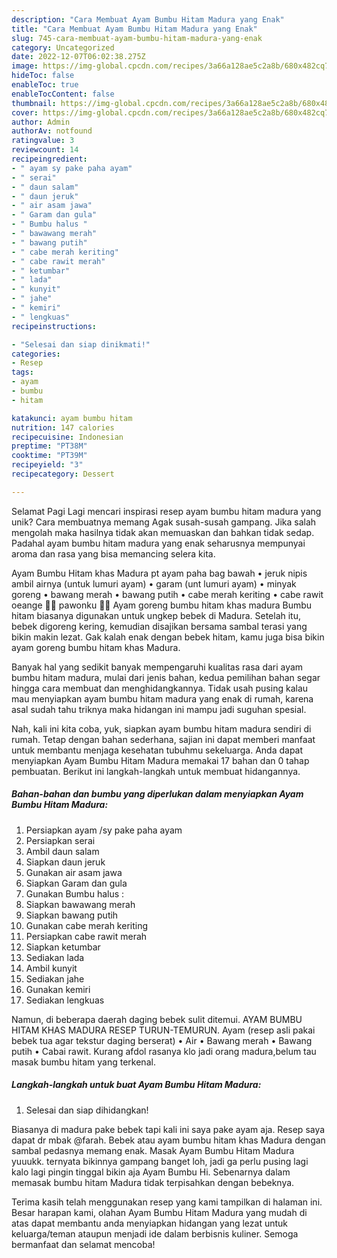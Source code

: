 ```yaml
---
description: "Cara Membuat Ayam Bumbu Hitam Madura yang Enak"
title: "Cara Membuat Ayam Bumbu Hitam Madura yang Enak"
slug: 745-cara-membuat-ayam-bumbu-hitam-madura-yang-enak
category: Uncategorized
date: 2022-12-07T06:02:38.275Z
image: https://img-global.cpcdn.com/recipes/3a66a128ae5c2a8b/680x482cq70/ayam-bumbu-hitam-madura-foto-resep-utama.jpg
hideToc: false
enableToc: true
enableTocContent: false
thumbnail: https://img-global.cpcdn.com/recipes/3a66a128ae5c2a8b/680x482cq70/ayam-bumbu-hitam-madura-foto-resep-utama.jpg
cover: https://img-global.cpcdn.com/recipes/3a66a128ae5c2a8b/680x482cq70/ayam-bumbu-hitam-madura-foto-resep-utama.jpg
author: Admin
authorAv: notfound
ratingvalue: 3
reviewcount: 14
recipeingredient:
- " ayam sy pake paha ayam"
- " serai"
- " daun salam"
- " daun jeruk"
- " air asam jawa"
- " Garam dan gula"
- " Bumbu halus "
- " bawawang merah"
- " bawang putih"
- " cabe merah keriting"
- " cabe rawit merah"
- " ketumbar"
- " lada"
- " kunyit"
- " jahe"
- " kemiri"
- " lengkuas"
recipeinstructions:

- "Selesai dan siap dinikmati!"
categories:
- Resep
tags:
- ayam
- bumbu
- hitam

katakunci: ayam bumbu hitam 
nutrition: 147 calories
recipecuisine: Indonesian
preptime: "PT38M"
cooktime: "PT39M"
recipeyield: "3"
recipecategory: Dessert

---
```



Selamat Pagi Lagi mencari inspirasi resep ayam bumbu hitam madura yang unik? Cara membuatnya memang Agak susah-susah gampang. Jika salah mengolah maka hasilnya tidak akan memuaskan dan bahkan tidak sedap. Padahal ayam bumbu hitam madura yang enak seharusnya mempunyai aroma dan rasa yang bisa memancing selera kita.


Ayam Bumbu Hitam khas Madura pt ayam paha bag bawah • jeruk nipis ambil airnya (untuk lumuri ayam) • garam (unt lumuri ayam) • minyak goreng • bawang merah • bawang putih • cabe merah keriting • cabe rawit oeange 🍹🍕 pawonku 🍜🍚 Ayam goreng bumbu hitam khas madura Bumbu hitam biasanya digunakan untuk ungkep bebek di Madura. Setelah itu, bebek digoreng kering, kemudian disajikan bersama sambal terasi yang bikin makin lezat. Gak kalah enak dengan bebek hitam, kamu juga bisa bikin ayam goreng bumbu hitam khas Madura.

Banyak hal yang sedikit banyak mempengaruhi kualitas rasa dari ayam bumbu hitam madura, mulai dari jenis bahan, kedua pemilihan bahan segar hingga cara membuat dan menghidangkannya. Tidak usah pusing kalau mau menyiapkan ayam bumbu hitam madura yang enak di rumah, karena asal sudah tahu triknya maka hidangan ini mampu jadi suguhan spesial.


Nah, kali ini kita coba, yuk, siapkan ayam bumbu hitam madura sendiri di rumah. Tetap dengan bahan sederhana, sajian ini dapat memberi manfaat untuk membantu menjaga kesehatan tubuhmu sekeluarga. Anda dapat menyiapkan Ayam Bumbu Hitam Madura memakai 17 bahan dan 0 tahap pembuatan. Berikut ini langkah-langkah untuk membuat hidangannya.

<!--inarticleads1-->

##### Bahan-bahan dan bumbu yang diperlukan dalam menyiapkan Ayam Bumbu Hitam Madura:

1. Persiapkan  ayam /sy pake paha ayam
1. Persiapkan  serai
1. Ambil  daun salam
1. Siapkan  daun jeruk
1. Gunakan  air asam jawa
1. Siapkan  Garam dan gula
1. Gunakan  Bumbu halus :
1. Siapkan  bawawang merah
1. Siapkan  bawang putih
1. Gunakan  cabe merah keriting
1. Persiapkan  cabe rawit merah
1. Siapkan  ketumbar
1. Sediakan  lada
1. Ambil  kunyit
1. Sediakan  jahe
1. Gunakan  kemiri
1. Sediakan  lengkuas


Namun, di beberapa daerah daging bebek sulit ditemui. AYAM BUMBU HITAM KHAS MADURA RESEP TURUN-TEMURUN. Ayam (resep asli pakai bebek tua agar tekstur daging berserat) • Air • Bawang merah • Bawang putih • Cabai rawit. Kurang afdol rasanya klo jadi orang madura,belum tau masak bumbu hitam yang terkenal. 

<!--inarticleads2-->

##### Langkah-langkah untuk buat Ayam Bumbu Hitam Madura:


1. Selesai dan siap dihidangkan!

Biasanya di madura pake bebek tapi kali ini saya pake ayam aja. Resep saya dapat dr mbak @farah. Bebek atau ayam bumbu hitam khas Madura dengan sambal pedasnya memang enak. Masak Ayam Bumbu Hitam Madura yuuukk. ternyata bikinnya gampang banget loh, jadi ga perlu pusing lagi kalo lagi pingin tinggal bikin aja Ayam Bumbu Hi. Sebenarnya dalam memasak bumbu hitam Madura tidak terpisahkan dengan bebeknya. 

Terima kasih telah menggunakan resep yang kami tampilkan di halaman ini. Besar harapan kami, olahan Ayam Bumbu Hitam Madura yang mudah di atas dapat membantu anda menyiapkan hidangan yang lezat untuk keluarga/teman ataupun menjadi ide dalam berbisnis kuliner. Semoga bermanfaat dan selamat mencoba!
